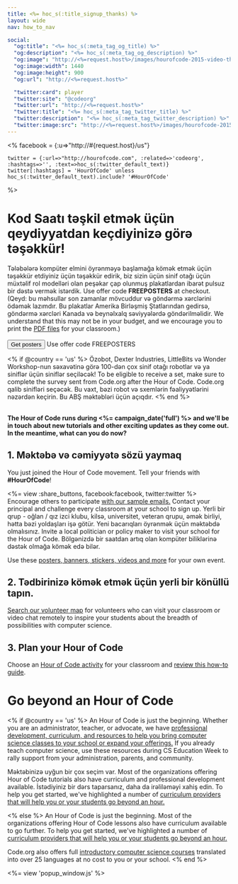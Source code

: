 ```yaml
---
title: <%= hoc_s(:title_signup_thanks) %>
layout: wide
nav: how_to_nav

social:
  "og:title": "<%= hoc_s(:meta_tag_og_title) %>"
  "og:description": "<%= hoc_s(:meta_tag_og_description) %>"
  "og:image": "http://<%=request.host%>/images/hourofcode-2015-video-thumbnail.png"
  "og:image:width": 1440
  "og:image:height": 900
  "og:url": "http://<%=request.host%>"

  "twitter:card": player
  "twitter:site": "@codeorg"
  "twitter:url": "http://<%=request.host%>"
  "twitter:title": "<%= hoc_s(:meta_tag_twitter_title) %>"
  "twitter:description": "<%= hoc_s(:meta_tag_twitter_description) %>"
  "twitter:image:src": "http://<%=request.host%>/images/hourofcode-2015-video-thumbnail.png"
---
```

<%
    facebook = {:u=>"http://#{request.host}/us"}

    twitter = {:url=>"http://hourofcode.com", :related=>'codeorg', :hashtags=>'', :text=>hoc_s(:twitter_default_text)}
    twitter[:hashtags] = 'HourOfCode' unless hoc_s(:twitter_default_text).include? '#HourOfCode'
%>

# Kod Saatı təşkil etmək üçün qeydiyyatdan keçdiyinizə görə təşəkkür!

Tələbələrə kompüter elmini öyrənməyə başlamağa kömək etmək üçün təşəkkür etdiyiniz üçün təşəkkür edirik, biz sizin üçün sinif otağı üçün müxtəlif rol modelləri olan peşəkar çap olunmuş plakatlardan ibarət pulsuz bir dəstə vermək istərdik. Use offer code **FREEPOSTERS** at checkout. (Qeyd: bu məhsullar son zamanlar mövcuddur və göndərmə xərclərini ödəmək lazımdır. Bu plakatlar Amerika Birləşmiş Ştatlarından gedirsə, göndərmə xərcləri Kanada və beynəlxalq səviyyələrdə göndərilməlidir. We understand that this may not be in your budget, and we encourage you to print the [PDF files](https://code.org/inspire) for your classroom.)  
<br /> [<button>Get posters</button>](https://store.code.org/products/code-org-posters-set-of-12) Use offer code FREEPOSTERS

<% if @country == 'us' %> Özobot, Dexter Industries, LittleBits və Wonder Workshop-nun səxavətinə görə 100-dən çox sinif otağı robotlar və ya siniflər üçün siniflər seçiləcək! To be eligible to receive a set, make sure to complete the survey sent from Code.org after the Hour of Code. Code.org qalib sinifləri seçəcək. Bu vaxt, bəzi robot və sxemlərin fəaliyyətlərini nəzərdən keçirin. Bu ABŞ məktəbləri üçün açıqdır. <% end %>

<br /> **The Hour of Code runs during <%= campaign_date('full') %> and we'll be in touch about new tutorials and other exciting updates as they come out. In the meantime, what can you do now?**

## 1. Məktəbə və cəmiyyətə sözü yaymaq

You just joined the Hour of Code movement. Tell your friends with **#HourOfCode**!

<%= view :share_buttons, facebook:facebook, twitter:twitter %> <br /> Encourage others to participate [with our sample emails.](<%= resolve_url('/promote/resources#sample-emails') %>) Contact your principal and challenge every classroom at your school to sign up. Yerli bir qrup - oğlan / qız izci klubu, kilsə, universitet, veteran qrupu, əmək birliyi, hətta bəzi yoldaşları işə götür. Yeni bacarıqları öyrənmək üçün məktəbdə olmalısınız. Invite a local politician or policy maker to visit your school for the Hour of Code. Bölgənizdə bir saatdan artıq olan kompüter biliklərinə dəstək olmağa kömək edə bilər.

Use these [posters, banners, stickers, videos and more](<%= resolve_url('/promote/resources') %>) for your own event.

## 2. Tədbirinizə kömək etmək üçün yerli bir könüllü tapın.

[Search our volunteer map](<%= codeorg_url('/volunteer/local') %>) for volunteers who can visit your classroom or video chat remotely to inspire your students about the breadth of possibilities with computer science.

## 3. Plan your Hour of Code

Choose an [Hour of Code activity](https://hourofcode.com/learn) for your classroom and [review this how-to guide](<%= resolve_url('/how-to') %>).

# Go beyond an Hour of Code

<% if @country == 'us' %> An Hour of Code is just the beginning. Whether you are an administrator, teacher, or advocate, we have [professional development, curriculum, and resources to help you bring computer science classes to your school or expand your offerings.](https://code.org/yourschool) If you already teach computer science, use these resources during CS Education Week to rally support from your administration, parents, and community.

Məktəbinizə uyğun bir çox seçim var. Most of the organizations offering Hour of Code tutorials also have curriculum and professional development available. İstədiyiniz bir dərs taparsanız, daha da irəliləməyi xahiş edin. To help you get started, we've highlighted a number of [curriculum providers that will help you or your students go beyond an hour.](https://hourofcode.com/beyond)

<% else %> An Hour of Code is just the beginning. Most of the organizations offering Hour of Code lessons also have curriculum available to go further. To help you get started, we've highlighted a number of [curriculum providers that will help you or your students go beyond an hour.](https://hourofcode.com/beyond)

Code.org also offers full [introductory computer science courses](https://code.org/educate/curriculum/cs-fundamentals-international) translated into over 25 languages at no cost to you or your school. <% end %>

<%= view 'popup_window.js' %>
